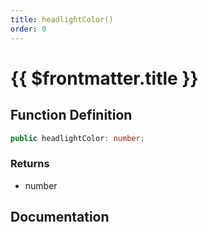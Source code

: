 ```yaml
---
title: headlightColor()
order: 0
---
```


# {{ $frontmatter.title }}

<!--@include: ./headlightColor_partial_header.md-->

## Function Definition

```ts
public headlightColor: number;
```

### Returns

* number

## Documentation

<!--@include: ./headlightColor_partial_footer.md-->
